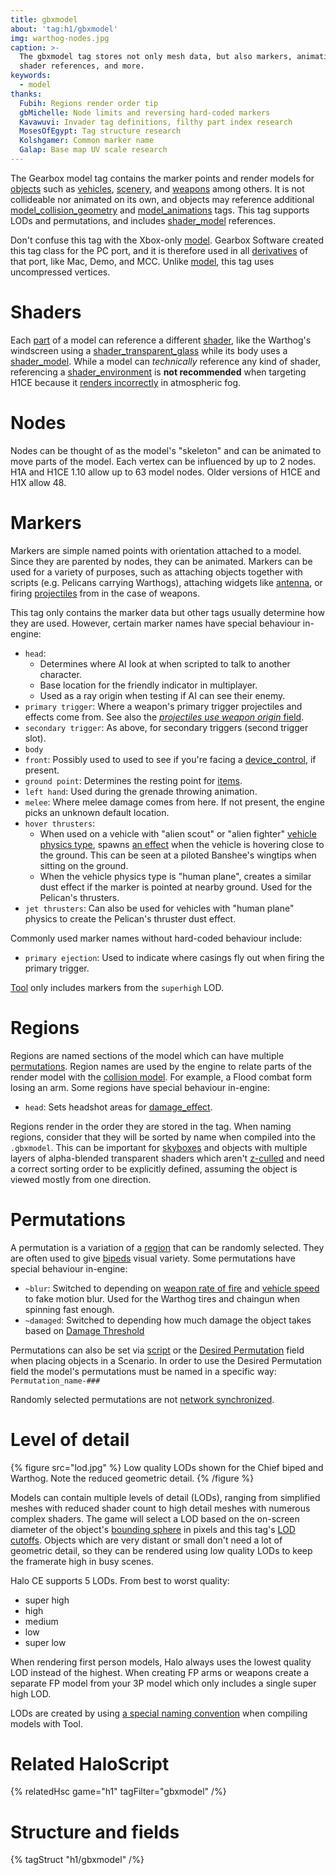```yaml
---
title: gbxmodel
about: 'tag:h1/gbxmodel'
img: warthog-nodes.jpg
caption: >-
  The gbxmodel tag stores not only mesh data, but also markers, animation nodes,
  shader references, and more.
keywords:
  - model
thanks:
  Fubih: Regions render order tip
  gbMichelle: Node limits and reversing hard-coded markers
  Kavawuvi: Invader tag definitions, filthy part index research
  MosesOfEgypt: Tag structure research
  Kolshgamer: Common marker name
  Galap: Base map UV scale research
---
```

The Gearbox model tag contains the marker points and render models for [objects](~object) such as [vehicles](~vehicle), [scenery](~), and [weapons](~weapon) among others. It is not collideable nor animated on its own, and objects may reference additional [model_collision_geometry](~) and [model_animations](~) tags. This tag supports LODs and permutations, and includes [shader_model](~) references.

Don't confuse this tag with the Xbox-only [model](~). Gearbox Software created this tag class for the PC port, and it is therefore used in all [derivatives](~h1) of that port, like Mac, Demo, and MCC. Unlike [model](~), this tag uses uncompressed vertices.

# Shaders
Each [part](#tag-field-geometries-parts) of a model can reference a different [shader](~), like the Warthog's windscreen using a [shader_transparent_glass](~) while its body uses a [shader_model](~). While a model can _technically_ reference any kind of shader, referencing a [shader_environment](~) is **not recommended** when targeting H1CE because it [renders incorrectly](~renderer#gearbox-regressions) in atmospheric fog.

# Nodes
Nodes can be thought of as the model's "skeleton" and can be animated to move parts of the model. Each vertex can be influenced by up to 2 nodes. H1A and H1CE 1.10 allow up to 63 model nodes. Older versions of H1CE and H1X allow 48.

# Markers
Markers are simple named points with orientation attached to a model. Since they are parented by nodes, they can be animated. Markers can be used for a variety of purposes, such as attaching objects together with scripts (e.g. Pelicans carrying Warthogs), attaching widgets like [antenna](~), or firing [projectiles](~projectile) from in the case of weapons.

This tag only contains the marker data but other tags usually determine how they are used. However, certain marker names have special behaviour in-engine:

* `head`:
  * Determines where AI look at when scripted to talk to another character.
  * Base location for the friendly indicator in multiplayer.
  * Used as a ray origin when testing if AI can see their enemy.
* `primary trigger`: Where a weapon's primary trigger projectiles and effects come from. See also the [_projectiles use weapon origin_ field](~weapon#tag-field-triggers-flags-projectiles-use-weapon-origin).
* `secondary trigger`: As above, for secondary triggers (second trigger slot).
* `body`
* `front`: Possibly used to used to see if you're facing a [device_control](~), if present.
* `ground point`: Determines the resting point for [items](~item).
* `left hand`: Used during the grenade throwing animation.
* `melee`: Where melee damage comes from here. If not present, the engine picks an unknown default location.
* `hover thrusters`:
  * When used on a vehicle with "alien scout" or "alien fighter" [vehicle physics type](~vehicle#tag-field-vehicle-type), spawns [an effect](~vehicle#tag-field-effect) when the vehicle is hovering close to the ground. This can be seen at a piloted Banshee's wingtips when sitting on the ground.
  * When the vehicle physics type is "human plane", creates a similar dust effect if the marker is pointed at nearby ground. Used for the Pelican's thrusters.
* `jet thrusters`: Can also be used for vehicles with "human plane" physics to create the Pelican's thruster dust effect.

Commonly used marker names without hard-coded behaviour include:

* `primary ejection`: Used to indicate where casings fly out when firing the primary trigger.

[Tool](~h1a-tool#model) only includes markers from the `superhigh` LOD.

# Regions
Regions are named sections of the model which can have multiple [permutations](#permutations). Region names are used by the engine to relate parts of the render model with the [collision model](~model_collision_geometry). For example, a Flood combat form losing an arm. Some regions have special behaviour in-engine:

* `head`: Sets headshot areas for [damage_effect](~).

Regions render in the order they are stored in the tag. When naming regions, consider that they will be sorted by name when compiled into the `.gbxmodel`. This can be important for [skyboxes](~skyboxes#regions) and objects with multiple layers of alpha-blended transparent shaders which aren't [z-culled][z-buf] and need a correct sorting order to be explicitly defined, assuming the object is viewed mostly from one direction.

# Permutations
A permutation is a variation of a [region](#regions) that can be randomly selected. They are often used to give [bipeds](~biped) visual variety. Some permutations have special behaviour in-engine:

* `~blur`: Switched to depending on [weapon rate of fire](~weapon#tag-field-triggers-blurred-rate-of-fire) and [vehicle speed](~vehicle#tag-field-blur-speed) to fake motion blur. Used for the Warthog tires and chaingun when spinning fast enough.
* `~damaged`: Switched to depending how much damage the object takes based on [Damage Threshold](~model_collision_geometry#tag-field-regions-damage-threshold)

Permutations can also be set via [script](~scripting#functions-object-set-permutation) or the [Desired Permutation](~scenario#tag-field-scenery-desired-permutation) field when placing objects in a Scenario.
In order to use the Desired Permutation field the model's permutations must be named in a specific way: `Permutation_name-###`

Randomly selected permutations are not [network synchronized](~netcode).

# Level of detail
{% figure src="lod.jpg" %}
Low quality LODs shown for the Chief biped and Warthog. Note the reduced geometric detail.
{% /figure %}

Models can contain multiple levels of detail (LODs), ranging from simplified meshes with reduced shader count to high detail meshes with numerous complex shaders. The game will select a LOD based on the on-screen diameter of the object's [bounding sphere](~object#tag-field-bounding-radius) in pixels and this tag's [LOD cutoffs](#tag-field-super-high-detail-cutoff). Objects which are very distant or small don't need a lot of geometric detail, so they can be rendered using low quality LODs to keep the framerate high in busy scenes.

Halo CE supports 5 LODs. From best to worst quality:

* super high
* high
* medium
* low
* super low

When rendering first person models, Halo always uses the lowest quality LOD instead of the highest. When creating FP arms or weapons create a separate FP model from your 3P model which only includes a single super high LOD.

LODs are created by using [a special naming convention](~h1a-tool#model) when compiling models with Tool.

[z-buf]: https://en.wikipedia.org/wiki/Z-buffering

# Related HaloScript

{% relatedHsc game="h1" tagFilter="gbxmodel" /%}

# Structure and fields

{% tagStruct "h1/gbxmodel" /%}

